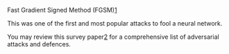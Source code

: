 

<!--
 * @version:
 * @Author:  StevenJokess https://github.com/StevenJokess
 * @Date: 2020-11-07 20:16:05
 * @LastEditors:  StevenJokess https://github.com/StevenJokess
 * @LastEditTime: 2020-12-07 18:43:15
 * @Description:
 * @TODO::
 * @Reference:
-->

Fast Gradient Signed Method (FGSM)[1]

This was one of the first and most popular attacks to fool a neural network.


You may review this survey paper[2] for a comprehensive list of adversarial attacks and defences.




[1]: https://arxiv.org/abs/1412.6572
[2]: https://arxiv.org/abs/1810.00069
[3]: https://tensorflow.google.cn/tutorials/generative/adversarial_fgsm
